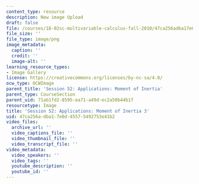 ```yaml
---
content_type: resource
description: New image Upload
draft: false
file: /courses/18-02sc-multivariable-calculus-fall-2010/47ca256adba17e0d45575492753e41b2_MIT18_02SC_L17Brds_12.png
file_size: ''
file_type: image/png
image_metadata:
  caption: ''
  credit: ''
  image-alt: ''
learning_resource_types:
- Image Gallery
license: https://creativecommons.org/licenses/by-nc-sa/4.0/
ocw_type: OCWImage
parent_title: 'Session 52: Applications: Moment of Inertia'
parent_type: CourseSection
parent_uid: 71ab1fd2-8595-ea71-a49d-ec2a50b44b1f
resourcetype: Image
title: 'Session 52: Applications: Moment of Inertia 3'
uid: 47ca256a-dba1-7e0d-4557-5492753e41b2
video_files:
  archive_url: ''
  video_captions_file: ''
  video_thumbnail_file: ''
  video_transcript_file: ''
video_metadata:
  video_speakers: ''
  video_tags: ''
  youtube_description: ''
  youtube_id: ''
---
```


